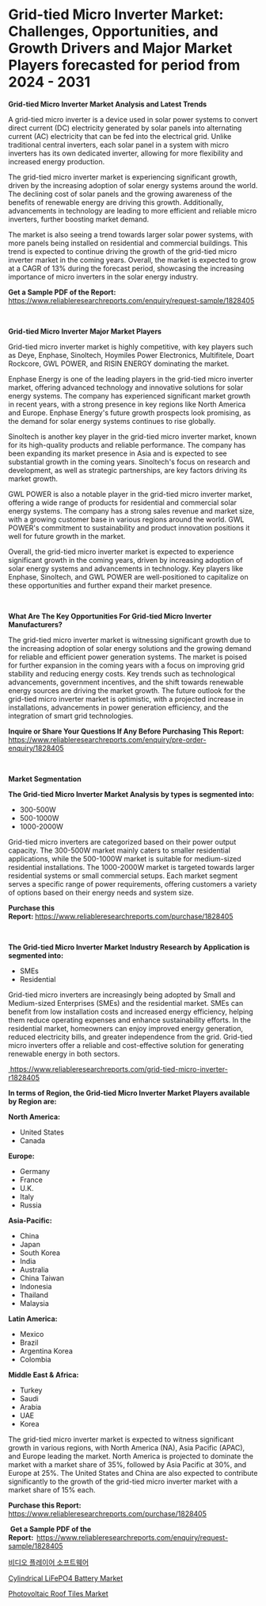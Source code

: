 <p><h1>Grid-tied Micro Inverter Market: Challenges, Opportunities, and Growth Drivers and Major Market Players forecasted for period from 2024 - 2031</h1></p><p><strong>Grid-tied Micro Inverter Market Analysis and Latest Trends</strong></p>
<p><p>A grid-tied micro inverter is a device used in solar power systems to convert direct current (DC) electricity generated by solar panels into alternating current (AC) electricity that can be fed into the electrical grid. Unlike traditional central inverters, each solar panel in a system with micro inverters has its own dedicated inverter, allowing for more flexibility and increased energy production.</p><p>The grid-tied micro inverter market is experiencing significant growth, driven by the increasing adoption of solar energy systems around the world. The declining cost of solar panels and the growing awareness of the benefits of renewable energy are driving this growth. Additionally, advancements in technology are leading to more efficient and reliable micro inverters, further boosting market demand.</p><p>The market is also seeing a trend towards larger solar power systems, with more panels being installed on residential and commercial buildings. This trend is expected to continue driving the growth of the grid-tied micro inverter market in the coming years. Overall, the market is expected to grow at a CAGR of 13% during the forecast period, showcasing the increasing importance of micro inverters in the solar energy industry.</p></p>
<p><strong>Get a Sample PDF of the Report:&nbsp;</strong> <a href="https://www.reliableresearchreports.com/enquiry/request-sample/1828405">https://www.reliableresearchreports.com/enquiry/request-sample/1828405</a></p>
<p>&nbsp;</p>
<p><strong>Grid-tied Micro Inverter Major Market Players</strong></p>
<p><p>Grid-tied micro inverter market is highly competitive, with key players such as Deye, Enphase, Sinoltech, Hoymiles Power Electronics, Multifitele, Doart Rockcore, GWL POWER, and RISIN ENERGY dominating the market. </p><p>Enphase Energy is one of the leading players in the grid-tied micro inverter market, offering advanced technology and innovative solutions for solar energy systems. The company has experienced significant market growth in recent years, with a strong presence in key regions like North America and Europe. Enphase Energy's future growth prospects look promising, as the demand for solar energy systems continues to rise globally. </p><p>Sinoltech is another key player in the grid-tied micro inverter market, known for its high-quality products and reliable performance. The company has been expanding its market presence in Asia and is expected to see substantial growth in the coming years. Sinoltech's focus on research and development, as well as strategic partnerships, are key factors driving its market growth.</p><p>GWL POWER is also a notable player in the grid-tied micro inverter market, offering a wide range of products for residential and commercial solar energy systems. The company has a strong sales revenue and market size, with a growing customer base in various regions around the world. GWL POWER's commitment to sustainability and product innovation positions it well for future growth in the market.</p><p>Overall, the grid-tied micro inverter market is expected to experience significant growth in the coming years, driven by increasing adoption of solar energy systems and advancements in technology. Key players like Enphase, Sinoltech, and GWL POWER are well-positioned to capitalize on these opportunities and further expand their market presence.</p></p>
<p>&nbsp;</p>
<p><strong>What Are The Key Opportunities For Grid-tied Micro Inverter Manufacturers?</strong></p>
<p><p>The grid-tied micro inverter market is witnessing significant growth due to the increasing adoption of solar energy solutions and the growing demand for reliable and efficient power generation systems. The market is poised for further expansion in the coming years with a focus on improving grid stability and reducing energy costs. Key trends such as technological advancements, government incentives, and the shift towards renewable energy sources are driving the market growth. The future outlook for the grid-tied micro inverter market is optimistic, with a projected increase in installations, advancements in power generation efficiency, and the integration of smart grid technologies.</p></p>
<p><strong>Inquire or Share Your Questions If Any Before Purchasing This Report:</strong> <a href="https://www.reliableresearchreports.com/enquiry/pre-order-enquiry/1828405">https://www.reliableresearchreports.com/enquiry/pre-order-enquiry/1828405</a></p>
<p>&nbsp;</p>
<p><strong>Market Segmentation</strong></p>
<p><strong>The Grid-tied Micro Inverter Market Analysis by types is segmented into:</strong></p>
<p><ul><li>300-500W</li><li>500-1000W</li><li>1000-2000W</li></ul></p>
<p><p>Grid-tied micro inverters are categorized based on their power output capacity. The 300-500W market mainly caters to smaller residential applications, while the 500-1000W market is suitable for medium-sized residential installations. The 1000-2000W market is targeted towards larger residential systems or small commercial setups. Each market segment serves a specific range of power requirements, offering customers a variety of options based on their energy needs and system size.</p></p>
<p><strong>Purchase this Report:&nbsp;</strong><a href="https://www.reliableresearchreports.com/purchase/1828405">https://www.reliableresearchreports.com/purchase/1828405</a></p>
<p>&nbsp;</p>
<p><strong>The Grid-tied Micro Inverter Market Industry Research by Application is segmented into:</strong></p>
<p><ul><li>SMEs</li><li>Residential</li></ul></p>
<p><p>Grid-tied micro inverters are increasingly being adopted by Small and Medium-sized Enterprises (SMEs) and the residential market. SMEs can benefit from low installation costs and increased energy efficiency, helping them reduce operating expenses and enhance sustainability efforts. In the residential market, homeowners can enjoy improved energy generation, reduced electricity bills, and greater independence from the grid. Grid-tied micro inverters offer a reliable and cost-effective solution for generating renewable energy in both sectors.</p></p>
<p><a href="https://www.reliableresearchreports.com/grid-tied-micro-inverter-r1828405">&nbsp;https://www.reliableresearchreports.com/grid-tied-micro-inverter-r1828405</a></p>
<p><strong>In terms of Region, the Grid-tied Micro Inverter Market Players available by Region are:</strong></p>
<p>
    <p> <strong> North America: </strong>
        <ul>
            <li>United States</li>
            <li>Canada</li>
        </ul>
        </p> 
    <p> <strong> Europe: </strong>
        <ul>
            <li>Germany</li>
            <li>France</li>
            <li>U.K.</li>
            <li>Italy</li>
            <li>Russia</li>
        </ul>
        </p> 
    <p> <strong> Asia-Pacific: </strong>
        <ul>
            <li>China</li>
            <li>Japan</li>
            <li>South Korea</li>
            <li>India</li>
            <li>Australia</li>
            <li>China Taiwan</li>
            <li>Indonesia</li>
            <li>Thailand</li>
            <li>Malaysia</li>
        </ul>
        </p> 
    <p> <strong> Latin America: </strong>
        <ul>
            <li>Mexico</li>
            <li>Brazil</li>
            <li>Argentina Korea</li>
            <li>Colombia</li>
        </ul>
        </p> 
    <p> <strong> Middle East & Africa: </strong>
        <ul>
            <li>Turkey</li>
            <li>Saudi</li>
            <li>Arabia</li>
            <li>UAE</li>
            <li>Korea</li>
        </ul>
    </p>
    </p>
<p><p>The grid-tied micro inverter market is expected to witness significant growth in various regions, with North America (NA), Asia Pacific (APAC), and Europe leading the market. North America is projected to dominate the market with a market share of 35%, followed by Asia Pacific at 30%, and Europe at 25%. The United States and China are also expected to contribute significantly to the growth of the grid-tied micro inverter market with a market share of 15% each.</p></p>
<p><strong>Purchase this Report: </strong><a href="https://www.reliableresearchreports.com/purchase/1828405">https://www.reliableresearchreports.com/purchase/1828405</a></p>
<p>&nbsp;<strong>Get a Sample PDF of the Report:&nbsp;&nbsp;</strong><a href="https://www.reliableresearchreports.com/enquiry/request-sample/1828405">https://www.reliableresearchreports.com/enquiry/request-sample/1828405</a></p>
<p><strong></strong></p>
<p><p><a href="https://github.com/vskv4779xr1/Market-Research-Report-List-3/blob/main/876157342119.md">비디오 플레이어 소프트웨어</a></p><p><a href="https://medium.com/@lynnullrich1993/cylindrical-lifepo4-battery-market-a-global-and-regional-analysis-focus-on-end-user-product-e0a1f3305962">Cylindrical LiFePO4 Battery Market</a></p><p><a href="https://medium.com/@minervawunsch/exploring-photovoltaic-roof-tiles-market-dynamics-global-trends-and-future-growth-prospects-2024-eb429218c790">Photovoltaic Roof Tiles Market</a></p></p>